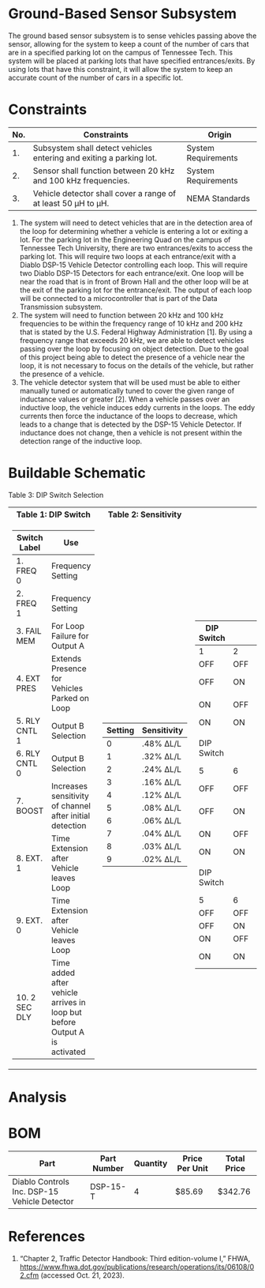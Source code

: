 # Ground-Based Sensor Subsystem

The ground based sensor subsystem is to sense vehicles passing above the sensor, allowing for the system to keep a count of the
number of cars that are in a specified parking lot on the campus of Tennessee Tech.  This system will be placed at parking lots
that have specified entrances/exits.  By using lots that have this constraint, it will allow the system to keep an accurate count
of the number of cars in a specific lot.

# Constraints
| No. | Constraints | Origin |
| --- | ----------- | ------ |
| 1.  | Subsystem shall detect vehicles entering and exiting a parking lot. | System Requirements |
| 2.  | Sensor shall function between 20 kHz and 100 kHz frequencies.       | System Requirements |
| 3.  | Vehicle detector shall cover a range of at least 50 &mu;H to &mu;H. | NEMA Standards      |

1. The system will need to detect vehicles that are in the detection area of the loop for determining whether a vehicle is entering a lot or exiting a lot.  For the parking lot in the Engineering Quad on the campus of Tennessee Tech University, there are two entrances/exits to access the parking lot.  This will require two loops at each entrance/exit with a Diablo DSP-15 Vehicle Detector controlling each loop.  This will require two Diablo DSP-15 Detectors for each entrance/exit.  One loop will be near the road that is in front of Brown Hall and the other loop will be at the exit of the parking lot for the entrance/exit.  The output of each loop will be connected to a microcontroller that is part of the Data Transmission subsystem.
2. The system will need to function between 20 kHz and 100 kHz frequencies to be within the frequency range of 10 kHz and 200 kHz that is stated by the U.S. Federal Highway Administration [1].  By using a frequency range that exceeds 20 kHz, we are able to detect vehicles passing over the loop by focusing on object detection.  Due to the goal of this project being able to detect the presence of a vehicle near the loop, it is not necessary to focus on the details of the vehicle, but rather the presence of a vehicle.
3. The vehicle detector system that will be used must be able to either manually tuned or automatically tuned to cover the given range of inductance values or greater [2].  When a vehicle passes over an inductive loop, the vehicle induces eddy currents in the loops.  The eddy currents then force the inductance of the loops to decrease, which leads to a change that is detected by the DSP-15 Vehicle Detector.  If inductance does not change, then a vehicle is not present within the detection range of the inductive loop.

# Buildable Schematic

<table>
<tr><th>Table 1: DIP Switch </th><th>Table 2: Sensitivity</th></tr>Table 3: DIP Switch Selection</th></tr>
<tr><td>
  
| Switch Label  | Use                                                                       |
|---------------|---------------------------------------------------------------------------|
| 1. FREQ 0     | Frequency Setting                                                         |
| 2. FREQ 1     | Frequency Setting                                                         |
| 3. FAIL MEM   | For Loop Failure for Output A                                             |
| 4. EXT PRES   | Extends Presence for Vehicles Parked on Loop                              |
| 5. RLY CNTL 1 | Output B Selection                                                        |
| 6. RLY CNTL 0 | Output B Selection                                                        |
| 7. BOOST      | Increases sensitivity of channel after initial detection                  |
| 8. EXT. 1     | Time Extension after Vehicle leaves Loop                                  |
| 9. EXT. 0     | Time Extension after Vehicle leaves Loop                                  |
| 10. 2 SEC DLY | Time added after vehicle arrives in loop but before Output A is activated |

</td><td>

| Setting     | Sensitivity |
|-------------|-------------|
| 0           | .48% ∆L/L   |
| 1           | .32% ∆L/L   |
| 2           | .24% ∆L/L   |
| 3           | .16% ∆L/L   |
| 4           | .12% ∆L/L   |
| 5           | .08% ∆L/L   |
| 6           | .06% ∆L/L   |
| 7           | .04% ∆L/L   |
| 8           | .03% ∆L/L   |
| 9           | .02% ∆L/L   |

</td><td>

| DIP Switch |     | Frequency Rating           |
|------------|-----|----------------------------|
| 1          | 2   |                            |
| OFF        | OFF | High                       |
| OFF        | ON  | Medium High                |
| ON         | OFF | Medium Low                 |
| ON         | ON  | Low                        |
|            |     |                            |
| DIP Switch |     | Output B Mode of Operation |
| 5          | 6   |                            |
| OFF        | OFF | True Presence              |
| OFF        | ON  | Pulse on Entry             |
| ON         | OFF | Pulse on Exit              |
| ON         | ON  | Fail                       |
|            |     |                            |
| DIP Switch |     | Output A Extension Time    |
| 5          | 6   |                            |
| OFF        | OFF | 0 seconds                  |
| OFF        | ON  | 2 seconds                  |
| ON         | OFF | 5 seconds                  |
| ON         | ON  | 10 seconds                 |

</td></tr> </table>

# Analysis







# BOM
| Part | Part Number | Quantity | Price Per Unit | Total Price |
| ------------ | ------------- | --------- | -------- | ---------- |
| Diablo Controls Inc. DSP-15 Vehicle Detector | DSP-15-T | 4 | $85.69 | $342.76 |

# References
1. “Chapter 2, Traffic Detector Handbook: Third edition-volume I,” FHWA, https://www.fhwa.dot.gov/publications/research/operations/its/06108/02.cfm (accessed Oct. 21, 2023). 
